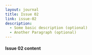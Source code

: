 ```yaml
---
layout: journal
title: Issue 02
link: issue-02
description:
  - Some basic description (optional)
  - Another Paragraph (optional)
---
```


#### Issue 02 content
